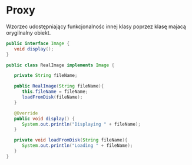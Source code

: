 <h1>
    Proxy
</h1>
<p> 
    Wzorzec udostępniający funkcjonalnośc innej klasy poprzez klasę majacą orygilnalny obiekt.
</p>

```java
public interface Image {
   void display();
}
```
```java
public class RealImage implements Image {

   private String fileName;

   public RealImage(String fileName){
      this.fileName = fileName;
      loadFromDisk(fileName);
   }

   @Override
   public void display() {
      System.out.println("Displaying " + fileName);
   }

   private void loadFromDisk(String fileName){
      System.out.println("Loading " + fileName);
   }
}
```